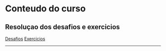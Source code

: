 # Conteudo do curso

## Resoluçao dos desafios e exercicios

[Desafios](desafios.md)
[Exercicios](exercicios.md)

---
